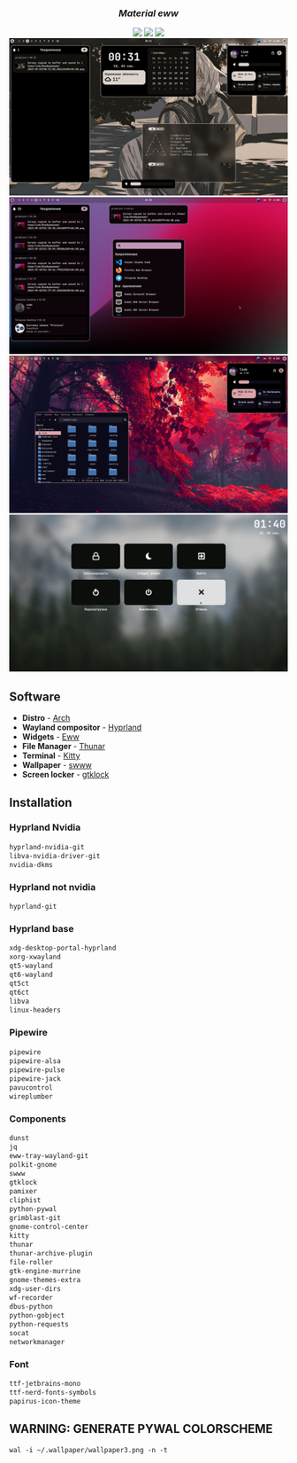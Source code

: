 <div align="center">
  <h3><b><i>Material eww</i></b></h3>
  <img src="https://img.shields.io/github/last-commit/linkfrg/monet?color=%23c4a7e7&style=for-the-badge">
  <img src="https://img.shields.io/github/repo-size/linkfrg/monet?color=%23c4a7e7&style=for-the-badge">
  <img src="https://img.shields.io/github/stars/linkfrg/monet?color=%23c4a7e7&style=for-the-badge">
</div>

<img src="assets/1.png"/>
<img src="assets/2.png"/>
<img src="assets/3.png"/>
<img src="assets/4.png"/>


## Software
- **Distro** - [Arch](https://archlinux.org/)
- **Wayland compositor** - [Hyprland](https://hyprland.org/)
- **Widgets** - [Eww](https://github.com/elkowar/eww)
- **File Manager** - [Thunar](https://gitlab.xfce.org/xfce/thunar)
- **Terminal** - [Kitty](https://sw.kovidgoyal.net/kitty/)
- **Wallpaper** - [swww](https://github.com/Horus645/swww)
- **Screen locker** - [gtklock](https://github.com/jovanlanik/gtklock)

## Installation

### Hyprland Nvidia
```
hyprland-nvidia-git
libva-nvidia-driver-git
nvidia-dkms
```

### Hyprland not nvidia
```
hyprland-git
```

### Hyprland base
```
xdg-desktop-portal-hyprland
xorg-xwayland
qt5-wayland
qt6-wayland
qt5ct
qt6ct
libva
linux-headers 
```

### Pipewire
```
pipewire 
pipewire-alsa 
pipewire-pulse 
pipewire-jack 
pavucontrol
wireplumber
```

### Components
```
dunst
jq
eww-tray-wayland-git
polkit-gnome
swww
gtklock
pamixer 
cliphist
python-pywal
grimblast-git
gnome-control-center
kitty
thunar
thunar-archive-plugin 
file-roller 
gtk-engine-murrine 
gnome-themes-extra
xdg-user-dirs
wf-recorder
dbus-python
python-gobject
python-requests
socat
networkmanager
```

### Font
```
ttf-jetbrains-mono
ttf-nerd-fonts-symbols
papirus-icon-theme
```

## WARNING: GENERATE PYWAL COLORSCHEME
```
wal -i ~/.wallpaper/wallpaper3.png -n -t
```

